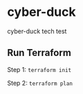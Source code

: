 # cyber-duck
cyber-duck tech test

## Run Terraform

Step 1: ```terraform init```

Step 2: ```terraform plan```
